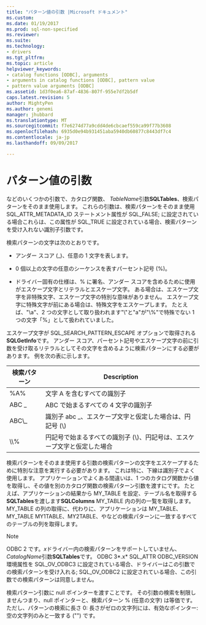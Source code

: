 ```yaml
---
title: "パターン値の引数 |Microsoft ドキュメント"
ms.custom: 
ms.date: 01/19/2017
ms.prod: sql-non-specified
ms.reviewer: 
ms.suite: 
ms.technology:
- drivers
ms.tgt_pltfrm: 
ms.topic: article
helpviewer_keywords:
- catalog functions [ODBC], arguments
- arguments in catalog functions [ODBC], pattern value
- pattern value arguments [ODBC]
ms.assetid: 1d3f0ea6-87af-4836-807f-955e7df2b5df
caps.latest.revision: 5
author: MightyPen
ms.author: genemi
manager: jhubbard
ms.translationtype: MT
ms.sourcegitcommit: f7e6274d77a9cdd4de6cbcaef559ca99f77b3608
ms.openlocfilehash: 6935d0e94b931451aba5940db60877c8443df7c4
ms.contentlocale: ja-jp
ms.lasthandoff: 09/09/2017

---
```

# <a name="pattern-value-arguments"></a>パターン値の引数
などのいくつかの引数で、カタログ関数、 *TableName*引数**SQLTables**、検索パターンをそのまま使用します。 これらの引数は、検索パターンをそのまま使用 SQL_ATTR_METADATA_ID ステートメント属性が SQL_FALSE; に設定されている場合これらは、この属性が SQL_TRUE に設定されている場合、検索パターンを受け入れない識別子引数です。  
  
 検索パターンの文字は次のとおりです。  
  
-   アンダー スコア (_)、任意の 1 文字を表します。  
  
-   0 個以上の文字の任意のシーケンスを表すパーセント記号 (%)。  
  
-   ドライバー固有の仕様は、% に署名、アンダー スコアを含めるために使用がエスケープ文字とリテラルとエスケープ文字。 ある場合は、エスケープ文字を非特殊文字、エスケープ文字の特別な意味がありません。 エスケープ文字に特殊文字が前にある場合は、特殊文字をエスケープします。 たとえば、"\a"、2 つの文字として取り扱われます"\\"と"a"が"\\%"で特殊でない 1 つの文字「%」として扱われていました。  
  
 エスケープ文字が SQL_SEARCH_PATTERN_ESCAPE オプションで取得される**SQLGetInfo**です。 アンダー スコア、パーセント記号やエスケープ文字の前に引数を受け取るリテラルとしてその文字を含めるように検索パターンにする必要があります。 例を次の表に示します。  
  
|検索パターン|Description|  
|--------------------|-----------------|  
|%A%|文字 A を含むすべての識別子|  
|ABC _|ABC で始まるすべての 4 文字の識別子|  
|ABC\\_|識別子 abc _、エスケープ文字と仮定した場合は、円記号 (\\)|  
|\\\\%|円記号で始まるすべての識別子 (\\)、円記号は、エスケープ文字と仮定した場合|  
  
 検索パターンをそのまま使用する引数の検索パターンの文字をエスケープするために特別な注意を実行する必要があります。 これは特に、下線は識別子でよく使用します。 アプリケーションでよくある間違いは、1 つのカタログ関数から値を取得し、その値を別のカタログ関数の検索パターン引数を渡すにです。 たとえば、アプリケーションの結果から MY_TABLE を設定、テーブル名を取得する**SQLTables**を渡します**SQLColumns** MY_TABLE 内の列の一覧を取得します。 MY_TABLE の列の取得に、代わりに、アプリケーションは MY_TABLE、MY_TABLE MY1TABLE、MY2TABLE、やなどの検索パターンに一致するすべてのテーブルの列を取得します。  
  
> [!NOTE]  
>  ODBC 2 です。*x*ドライバー内の検索パターンをサポートしていません、 *CatalogName*引数**SQLTables**です。 ODBC 3*.x* SQL_ATTR ODBC_VERSION 環境属性を SQL_OV_ODBC3 に設定されている場合、ドライバーはこの引数での検索パターンを受け入れる; SQL_OV_ODBC2 に設定されている場合、この引数での検索パターンは同意しません。  
  
 検索パターン引数に null ポインターを渡すことです。 その引数の検索を制限しませんつまり、null ポインターと、検索パターン % (任意の文字) は等価です。 ただし、パターンの検索に長さ 0: 長さがゼロの文字列には、有効なポインター: 空の文字列のみと一致する ("") です。
